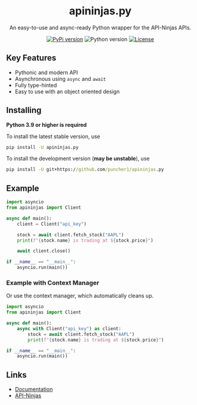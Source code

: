 
<h1 align="center">apininjas.py</h1>
<p align="center">An easy-to-use and async-ready Python wrapper for the API-Ninjas APIs.</p>

<p align="center">
    <a href="https://pypi.org/project/apininjas.py/"><img alt="PyPi version" src="https://img.shields.io/pypi/v/apininjas.py?style=flat-square&color=016dad"></a>
    <img alt="Python version" src="https://img.shields.io/pypi/pyversions/apininjas.py?style=flat-square&color=016dad">
    <a href="https://github.com/Puncher1/apininjas.py/blob/main/LICENSE"><img alt="License" src="https://img.shields.io/github/license/puncher1/apininjas.py?style=flat-square"></a>
</p>

## Key Features

* Pythonic and modern API
* Asynchronous using `async` and `await`
* Fully type-hinted
* Easy to use with an object oriented design


## Installing

**Python 3.9 or higher is required**

To install the latest stable version, use
```cmd
pip install -U apininjas.py
```

To install the development version (**may be unstable**), use
```cmd
pip install -U git+https://github.com/puncher1/apininjas.py
```


## Example

```python
import asyncio
from apininjas import Client

async def main():
    client = Client("api_key")

    stock = await client.fetch_stock("AAPL")
    print(f"{stock.name} is trading at ${stock.price}")

    await client.close()

if __name__ == "__main__":
    asyncio.run(main())
```
### Example with Context Manager
Or use the context manager, which automatically cleans up.
```python
import asyncio
from apininjas import Client

async def main():
    async with Client("api_key") as client:
        stock = await client.fetch_stock("AAPL")
        print(f"{stock.name} is trading at ${stock.price}")

if __name__ == "__main__":
    asyncio.run(main())
```


## Links
* [Documentation][1] <br>
* [API-Ninjas][2]


[1]: https://apininjaspy.rtfd.org/latest
[2]: https://api-ninjas.com
